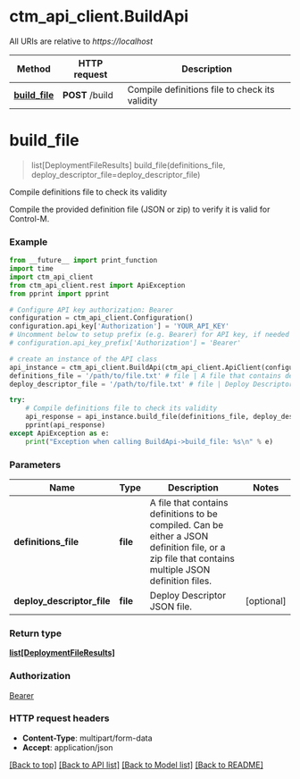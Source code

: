 # ctm_api_client.BuildApi

All URIs are relative to *https://localhost*

Method | HTTP request | Description
------------- | ------------- | -------------
[**build_file**](BuildApi.md#build_file) | **POST** /build | Compile definitions file to check its validity


# **build_file**
> list[DeploymentFileResults] build_file(definitions_file, deploy_descriptor_file=deploy_descriptor_file)

Compile definitions file to check its validity

Compile the provided definition file (JSON or zip) to verify it is valid for Control-M.

### Example
```python
from __future__ import print_function
import time
import ctm_api_client
from ctm_api_client.rest import ApiException
from pprint import pprint

# Configure API key authorization: Bearer
configuration = ctm_api_client.Configuration()
configuration.api_key['Authorization'] = 'YOUR_API_KEY'
# Uncomment below to setup prefix (e.g. Bearer) for API key, if needed
# configuration.api_key_prefix['Authorization'] = 'Bearer'

# create an instance of the API class
api_instance = ctm_api_client.BuildApi(ctm_api_client.ApiClient(configuration))
definitions_file = '/path/to/file.txt' # file | A file that contains definitions to be compiled. Can be either a JSON definition file, or a zip file that contains multiple JSON definition files.
deploy_descriptor_file = '/path/to/file.txt' # file | Deploy Descriptor JSON file. (optional)

try:
    # Compile definitions file to check its validity
    api_response = api_instance.build_file(definitions_file, deploy_descriptor_file=deploy_descriptor_file)
    pprint(api_response)
except ApiException as e:
    print("Exception when calling BuildApi->build_file: %s\n" % e)
```

### Parameters

Name | Type | Description  | Notes
------------- | ------------- | ------------- | -------------
 **definitions_file** | **file**| A file that contains definitions to be compiled. Can be either a JSON definition file, or a zip file that contains multiple JSON definition files. | 
 **deploy_descriptor_file** | **file**| Deploy Descriptor JSON file. | [optional] 

### Return type

[**list[DeploymentFileResults]**](DeploymentFileResults.md)

### Authorization

[Bearer](../README.md#Bearer)

### HTTP request headers

 - **Content-Type**: multipart/form-data
 - **Accept**: application/json

[[Back to top]](#) [[Back to API list]](../README.md#documentation-for-api-endpoints) [[Back to Model list]](../README.md#documentation-for-models) [[Back to README]](../README.md)

